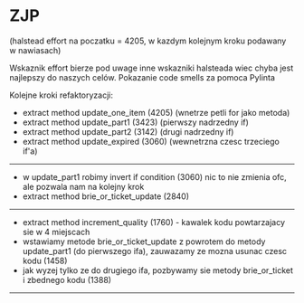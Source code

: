 # ZJP

(halstead effort na poczatku = 4205, w kazdym kolejnym kroku podawany w nawiasach)

Wskaznik effort bierze pod uwage inne wskazniki halsteada wiec chyba jest najlepszy do naszych celów.
Pokazanie code smells za pomoca Pylinta

Kolejne kroki refaktoryzacji: 
- extract method update_one_item (4205) (wnetrze petli for jako metoda)
- extract method update_part1 (3423) (pierwszy nadrzedny if)
- extract method update_part2 (3142) (drugi nadrzedny if)
- extract method update_expired (3060) (wewnetrzna czesc trzeciego if'a)
---

- w update_part1 robimy invert if condition (3060) nic to nie zmienia ofc, ale
pozwala nam na kolejny krok
- extract method brie_or_ticket_update (2840)
---

- extract method increment_quality (1760) - kawalek kodu powtarzajacy sie w 4 miejscach
- wstawiamy metode brie_or_ticket_update z powrotem do metody update_part1 (do pierwszego ifa), zauwazamy ze mozna usunac czesc kodu (1458)
- jak wyzej tylko ze do drugiego ifa, pozbywamy sie metody brie_or_ticket i zbednego kodu (1388)
---

